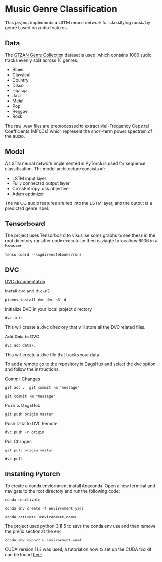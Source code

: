 # Music Genre Classification

This project implements a LSTM neural network for classifying music by genre based on audio features.

## Data

The [GTZAN Genre Collection](https://www.kaggle.com/datasets/andradaolteanu/gtzan-dataset-music-genre-classification/) dataset is used, which contains 1000 audio tracks evenly split across 10 genres:

- Blues
- Classical  
- Country
- Disco
- Hiphop
- Jazz  
- Metal
- Pop
- Reggae
- Rock

The raw .wav files are preprocessed to extract Mel-Frequency Cepstral Coefficients (MFCCs) which represent the short-term power spectrum of the audio.

## Model 

A LSTM neural network implemented in PyTorch is used for sequence classification. The model architecture consists of:

- LSTM input layer
- Fully connected output layer
- CrossEntropyLoss objective
- Adam optimizer

The MFCC audio features are fed into the LSTM layer, and the output is a predicted genre label.

## Tensorboard
The project uses Tensorboard to visualise some graphs to see these in the root directory run after code executuion then naviagte to localhos:6006 in a browser
```
tensorboard --logdir=notebooks/runs
```

## DVC 
[DVC documentation](https://dvc.org/doc/start)

Install dvc and dvc-s3
```shell
pipenv install dvc dvc-s3 -d
```

Initialize DVC in your local project directory
```shell
dvc init
```
This will create a .dvc directory that will store all the DVC related files.

Add Data to DVC
```shell
dvc add data/.
```
This will create a .dvc file that tracks your data.

To add a remote go to the repository in DagsHub and select the dvc option and follow the instructions.

Commit Changes
```shell
git add .  git commit -m "message"
```
```shell
git commit -m "message"
```

Push to DagsHub
```shell
git push origin master
```
Push Data to DVC Remote
```shell
dvc push -r origin
```

Pull Changes
```shell
git pull origin master
```
```shell
dvc pull
```

## Installing Pytorch 

To create a conda enviornment install Anaconda. Open a new terminal and navigate to the root directory and run the following code:
```shell
conda deactivate
```
```shell
conda env create -f environment.yaml
```
```shell
conda activate <environment_name>
```

The project used python 3.11.5 to save the conda env use and then remove the prefix section at the end
```shell
conda env export > environment.yaml
```

CUDA version 11.8 was used, a tutorial on how to set up the CUDA toolkit can be found [here](https://www.youtube.com/watch?v=r7Am-ZGMef8)